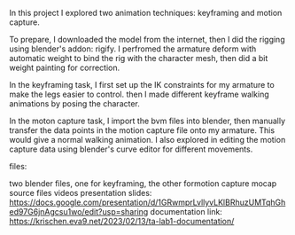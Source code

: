 In this project I explored two animation techniques: keyframing and motion capture.

To prepare, I downloaded the model from the internet, then I did the rigging using blender's addon: rigify. 
I perfromed the armature deform with automatic weight to bind the rig with the character mesh, then did a bit weight painting for correction.


In the keyframing task, I first set up the IK constraints for my armature to make the legs easier to control. then I made different keyframe walking animations by posing the character.

In the moton capture task, I import the bvm files into blender, then manually transfer the data points in the motion capture file onto my armature. This would give a normal walking animation. I also explored in editing the motion capture data using blender's curve editor for different movements.



files:

two blender files, one for keyframing, the other formotion capture
mocap source files
videos 
presentation slides: https://docs.google.com/presentation/d/1GRwmprLvllyvLKlBRhuzUMTqhGhed97G6jnAgcsu1wo/edit?usp=sharing
documentation link: https://krischen.eva9.net/2023/02/13/ta-lab1-documentation/ 

